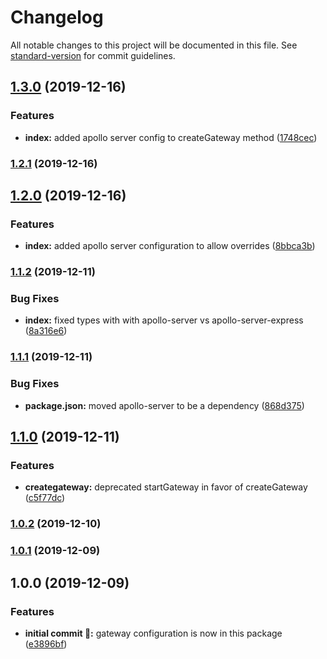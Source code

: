 # Changelog

All notable changes to this project will be documented in this file. See [standard-version](https://github.com/conventional-changelog/standard-version) for commit guidelines.

## [1.3.0](https://github.com/itmayziii/gateway-split-services/compare/v1.2.1...v1.3.0) (2019-12-16)


### Features

* **index:** added apollo server config to createGateway method ([1748cec](https://github.com/itmayziii/gateway-split-services/commit/1748cec7f15693296e47cdea22e9ae8d94f971d0))

### [1.2.1](https://github.com/itmayziii/gateway-split-services/compare/v1.2.0...v1.2.1) (2019-12-16)

## [1.2.0](https://github.com/itmayziii/gateway-split-services/compare/v1.1.2...v1.2.0) (2019-12-16)


### Features

* **index:** added apollo server configuration to allow overrides ([8bbca3b](https://github.com/itmayziii/gateway-split-services/commit/8bbca3bf66be507e39f543afa5e6f7f1a088d944))

### [1.1.2](https://github.com/itmayziii/gateway-split-services/compare/v1.1.1...v1.1.2) (2019-12-11)


### Bug Fixes

* **index:** fixed types with with apollo-server vs apollo-server-express ([8a316e6](https://github.com/itmayziii/gateway-split-services/commit/8a316e6837c41baf4d5ebf55d0af69ae22578a01))

### [1.1.1](https://github.com/itmayziii/gateway-split-services/compare/v1.1.0...v1.1.1) (2019-12-11)


### Bug Fixes

* **package.json:** moved apollo-server to be a dependency ([868d375](https://github.com/itmayziii/gateway-split-services/commit/868d375127022eaf04fd22a1ef822057ab3da1cf))

## [1.1.0](https://github.com/itmayziii/gateway-split-services/compare/v1.0.2...v1.1.0) (2019-12-11)


### Features

* **creategateway:** deprecated startGateway in favor of createGateway ([c5f77dc](https://github.com/itmayziii/gateway-split-services/commit/c5f77dc6ff4d0922be1d222922054bff59a3bb43))

### [1.0.2](https://github.com/itmayziii/gateway-split-services/compare/v1.0.1...v1.0.2) (2019-12-10)

### [1.0.1](https://github.com/itmayziii/gateway-split-services/compare/v1.0.0...v1.0.1) (2019-12-09)

## 1.0.0 (2019-12-09)


### Features

* **initial commit :rocket::** gateway configuration is now in this package ([e3896bf](https://github.com/itmayziii/gateway-split-services/commit/e3896bf639ea88afd0f7f039b7c6229c3bb294b2))
